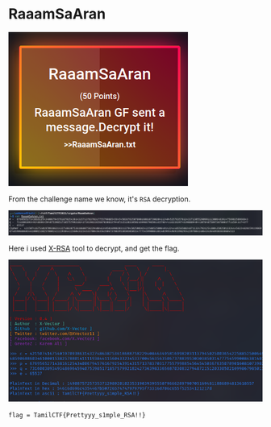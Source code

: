 # RaaamSaAran

![](img/chall.png)

From the challenge name we know, it's `RSA` decryption.

![](img/1.png)

Here i used [X-RSA](https://github.com/X-Vector/X-RSA) tool to decrypt, and get the flag.

![](img/flag.png)

```flag = TamilCTF{Prettyyy_s1mple_RSA!!}```
